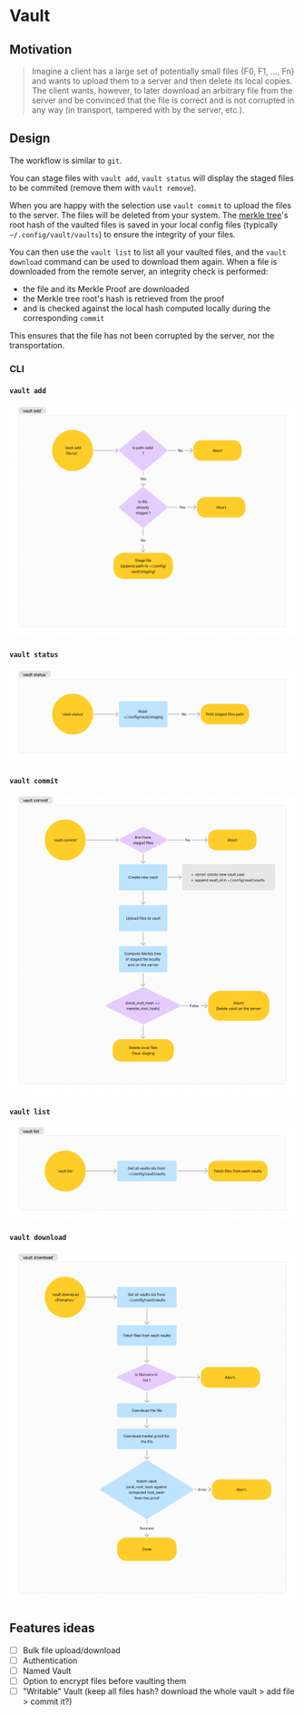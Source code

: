 # Vault

## Motivation

> Imagine a client has a large set of potentially small files {F0, F1, …, Fn}
> and wants to upload them to a server and then delete its local copies. The
> client wants, however, to later download an arbitrary file from the server and
> be convinced that the file is correct and is not corrupted in any way (in
> transport, tampered with by the server, etc.).

## Design

The workflow is similar to `git`.

You can stage files with `vault add`, `vault status` will display the staged
files to be commited (remove them with `vault remove`).

When you are happy with the selection use `vault commit` to upload the files to
the server. The files will be deleted from your system. The
[merkle tree](https://www.wikiwand.com/en/Merkle_tree)'s root hash of the
vaulted files is saved in your local config files (typically
`~/.config/vault/vaults`) to ensure the integrity of your files.

You can then use the `vault list` to list all your vaulted files, and the
`vault download` command can be used to download them again. When a file is
downloaded from the remote server, an integrity check is performed:

- the file and its Merkle Proof are downloaded
- the Merkle tree root's hash is retrieved from the proof
- and is checked against the local hash computed locally during the
  corresponding `commit`

This ensures that the file has not been corrupted by the server, nor the
transportation.

### CLI

#### `vault add`

![command: add](./.assets/add.png)

#### `vault status`

![command: status](./.assets/status.png)

#### `vault commit`

![command: commit](./.assets/commit.png)

#### `vault list`

![command: list](./.assets/list.png)

#### `vault download`

![command: download](./.assets/download.png)

## Features ideas

- [ ] Bulk file upload/download
- [ ] Authentication
- [ ] Named Vault
- [ ] Option to encrypt files before vaulting them
- [ ] "Writable" Vault (keep all files hash? download the whole vault > add file
      > commit it?)
